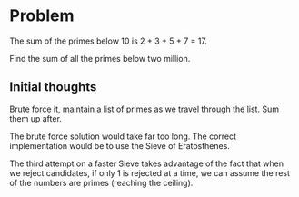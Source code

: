 # Problem
The sum of the primes below 10 is 2 + 3 + 5 + 7 = 17.

Find the sum of all the primes below two million.

## Initial thoughts
Brute force it, maintain a list of primes as we travel through the list. Sum 
them up after.

The brute force solution would take far too long. The correct implementation 
would be to use the Sieve of Eratosthenes. 

The third attempt on a faster Sieve takes advantage of the fact that when we 
reject candidates, if only 1 is rejected at a time, we can assume the rest of
the numbers are primes (reaching the ceiling).